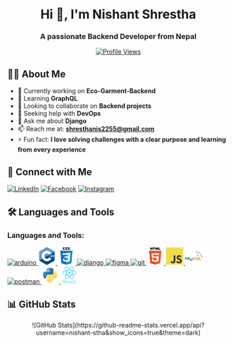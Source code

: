 <div align="center">
  <h1>Hi 👋, I'm Nishant Shrestha</h1>
  <h3>A passionate Backend Developer from Nepal</h3>
  
  [![Profile Views](https://komarev.com/ghpvc/?username=nishant-stha&label=Profile%20views&color=0e75b6&style=flat)](https://github.com/nishant-stha)
</div>

## 👨‍💻 About Me

- 🔭 Currently working on **Eco-Garment-Backend**
- 🌱 Learning **GraphQL**
- 👯 Looking to collaborate on **Backend projects**
- 🤝 Seeking help with **DevOps**
- 💬 Ask me about **Django**
- 📫 Reach me at: **shresthanis2255@gmail.com**
- ⚡ Fun fact: **I love solving challenges with a clear purpose and learning from every experience**

## 🤝 Connect with Me

[![LinkedIn](https://img.shields.io/badge/LinkedIn-0077B5?style=for-the-badge&logo=linkedin&logoColor=white)](https://linkedin.com/in/nishant-shrestha)
[![Facebook](https://img.shields.io/badge/Facebook-1877F2?style=for-the-badge&logo=facebook&logoColor=white)](https://fb.com/nishant-shrestha)
[![Instagram](https://img.shields.io/badge/Instagram-E4405F?style=for-the-badge&logo=instagram&logoColor=white)](https://instagram.com/nishant.shrestha0)

## 🛠️ Languages and Tools

<h3 align="left">Languages and Tools:</h3>
<p align="left">
  <a href="https://www.arduino.cc/" target="_blank" rel="noreferrer">
    <img src="https://cdn.worldvectorlogo.com/logos/arduino-1.svg" alt="arduino" width="40" height="40"/>
  </a>
  <a href="https://www.w3schools.com/cpp/" target="_blank" rel="noreferrer">
    <img src="https://raw.githubusercontent.com/devicons/devicon/master/icons/cplusplus/cplusplus-original.svg" alt="cplusplus" width="40" height="40"/>
  </a>
  <a href="https://www.w3schools.com/css/" target="_blank" rel="noreferrer">
    <img src="https://raw.githubusercontent.com/devicons/devicon/master/icons/css3/css3-original-wordmark.svg" alt="css3" width="40" height="40"/>
  </a>
  <a href="https://www.djangoproject.com/" target="_blank" rel="noreferrer">
    <img src="https://cdn.worldvectorlogo.com/logos/django.svg" alt="django" width="40" height="40"/>
  </a>
  <a href="https://www.figma.com/" target="_blank" rel="noreferrer">
    <img src="https://www.vectorlogo.zone/logos/figma/figma-icon.svg" alt="figma" width="40" height="40"/>
  </a>
  <a href="https://git-scm.com/" target="_blank" rel="noreferrer">
    <img src="https://www.vectorlogo.zone/logos/git-scm/git-scm-icon.svg" alt="git" width="40" height="40"/>
  </a>
  <a href="https://www.w3.org/html/" target="_blank" rel="noreferrer">
    <img src="https://raw.githubusercontent.com/devicons/devicon/master/icons/html5/html5-original-wordmark.svg" alt="html5" width="40" height="40"/>
  </a>
  <a href="https://developer.mozilla.org/en-US/docs/Web/JavaScript" target="_blank" rel="noreferrer">
    <img src="https://raw.githubusercontent.com/devicons/devicon/master/icons/javascript/javascript-original.svg" alt="javascript" width="40" height="40"/>
  </a>
  <a href="https://www.mysql.com/" target="_blank" rel="noreferrer">
    <img src="https://raw.githubusercontent.com/devicons/devicon/master/icons/mysql/mysql-original-wordmark.svg" alt="mysql" width="40" height="40"/>
  </a>
  <a href="https://postman.com" target="_blank" rel="noreferrer">
    <img src="https://www.vectorlogo.zone/logos/getpostman/getpostman-icon.svg" alt="postman" width="40" height="40"/>
  </a>
  <a href="https://www.python.org" target="_blank" rel="noreferrer">
    <img src="https://raw.githubusercontent.com/devicons/devicon/master/icons/python/python-original.svg" alt="python" width="40" height="40"/>
  </a>
  <a href="https://reactjs.org/" target="_blank" rel="noreferrer">
    <img src="https://raw.githubusercontent.com/devicons/devicon/master/icons/react/react-original-wordmark.svg" alt="react" width="40" height="40"/>
  </a>
</p>


## 📊 GitHub Stats
<div align="center">
  ![GitHub Stats](https://github-readme-stats.vercel.app/api?username=nishant-stha&show_icons=true&theme=dark)
</div>


